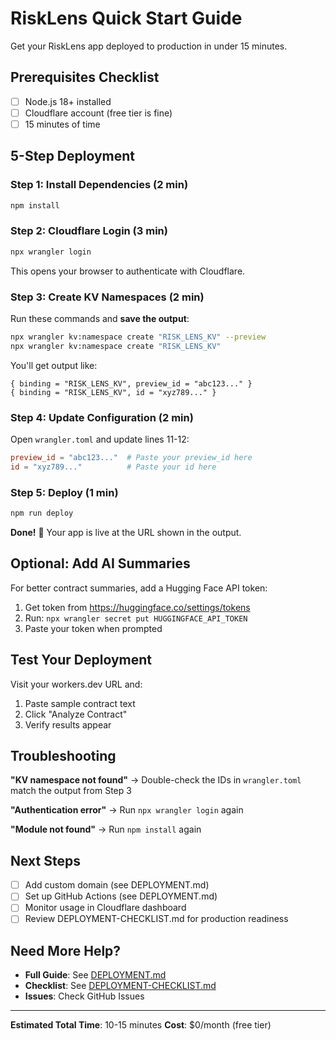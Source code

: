 # RiskLens Quick Start Guide

Get your RiskLens app deployed to production in under 15 minutes.

## Prerequisites Checklist

- [ ] Node.js 18+ installed
- [ ] Cloudflare account (free tier is fine)
- [ ] 15 minutes of time

## 5-Step Deployment

### Step 1: Install Dependencies (2 min)

```bash
npm install
```

### Step 2: Cloudflare Login (3 min)

```bash
npx wrangler login
```

This opens your browser to authenticate with Cloudflare.

### Step 3: Create KV Namespaces (2 min)

Run these commands and **save the output**:

```bash
npx wrangler kv:namespace create "RISK_LENS_KV" --preview
npx wrangler kv:namespace create "RISK_LENS_KV"
```

You'll get output like:

```text
{ binding = "RISK_LENS_KV", preview_id = "abc123..." }
{ binding = "RISK_LENS_KV", id = "xyz789..." }
```

### Step 4: Update Configuration (2 min)

Open `wrangler.toml` and update lines 11-12:

```toml
preview_id = "abc123..."  # Paste your preview_id here
id = "xyz789..."          # Paste your id here
```

### Step 5: Deploy (1 min)

```bash
npm run deploy
```

**Done!** 🎉 Your app is live at the URL shown in the output.

## Optional: Add AI Summaries

For better contract summaries, add a Hugging Face API token:

1. Get token from <https://huggingface.co/settings/tokens>
2. Run: `npx wrangler secret put HUGGINGFACE_API_TOKEN`
3. Paste your token when prompted

## Test Your Deployment

Visit your workers.dev URL and:

1. Paste sample contract text
2. Click "Analyze Contract"
3. Verify results appear

## Troubleshooting

**"KV namespace not found"**
→ Double-check the IDs in `wrangler.toml` match the output from Step 3

**"Authentication error"**
→ Run `npx wrangler login` again

**"Module not found"**
→ Run `npm install` again

## Next Steps

- [ ] Add custom domain (see DEPLOYMENT.md)
- [ ] Set up GitHub Actions (see DEPLOYMENT.md)
- [ ] Monitor usage in Cloudflare dashboard
- [ ] Review DEPLOYMENT-CHECKLIST.md for production readiness

## Need More Help?

- **Full Guide**: See [DEPLOYMENT.md](DEPLOYMENT.md)
- **Checklist**: See [DEPLOYMENT-CHECKLIST.md](DEPLOYMENT-CHECKLIST.md)
- **Issues**: Check GitHub Issues

---

**Estimated Total Time**: 10-15 minutes
**Cost**: $0/month (free tier)
